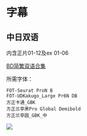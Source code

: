 # 字幕

## 中日双语

内含正片01-12及ex 01-06

[BD简繁双语合集](https://github.com/Nekomoekissaten-SUB/Nekomoekissaten-Storage/releases/download/subtitle_pkg/singyesterday_BD_JPCH.7z)

所需字体：
```
FOT-Seurat ProN B
FOT-UDKakugo_Large Pr6N DB
方正卡通_GBK
方正兰亭黑Pro Global Demibold
方正兰亭圆_GBK_中
```

![](https://nekomoe.pages.dev/images/2020-04/singyesterday.jpg)